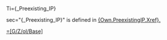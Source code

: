 Ti={_Preexisting_IP}

sec="{_Preexisting_IP}" is defined in <a href="#Own.PreexistingIP.Sec" class="xref">{Own.PreexistingIP.Xref}.

=[G/Z/ol/Base]
